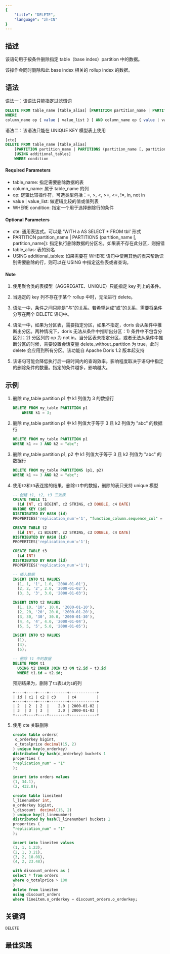```yaml
---
{
    "title": "DELETE",
    "language": "zh-CN"
}
---
```


<!--
Licensed to the Apache Software Foundation (ASF) under one
or more contributor license agreements.  See the NOTICE file
distributed with this work for additional information
regarding copyright ownership.  The ASF licenses this file
to you under the Apache License, Version 2.0 (the
"License"); you may not use this file except in compliance
with the License.  You may obtain a copy of the License at

  http://www.apache.org/licenses/LICENSE-2.0

Unless required by applicable law or agreed to in writing,
software distributed under the License is distributed on an
"AS IS" BASIS, WITHOUT WARRANTIES OR CONDITIONS OF ANY
KIND, either express or implied.  See the License for the
specific language governing permissions and limitations
under the License.
-->



## 描述

该语句用于按条件删除指定 table（base index）partition 中的数据。

该操作会同时删除和此 base index 相关的 rollup index 的数据。

## 语法

语法一：该语法只能指定过滤谓词

```SQL
DELETE FROM table_name [table_alias] [PARTITION partition_name | PARTITIONS (partition_name [, partition_name])]
WHERE
column_name op { value | value_list } [ AND column_name op { value | value_list } ...];
```

语法二：该语法只能在 UNIQUE KEY 模型表上使用

```sql
[cte]
DELETE FROM table_name [table_alias]
    [PARTITION partition_name | PARTITIONS (partition_name [, partition_name])]
    [USING additional_tables]
    WHERE condition
```

#### Required Parameters

+ table_name: 指定需要删除数据的表
+ column_name: 属于 table_name 的列
+ op: 逻辑比较操作符，可选类型包括：=, >, <, >=, <=, !=, in, not in
+ value | value_list: 做逻辑比较的值或值列表
+ WHERE condition: 指定一个用于选择删除行的条件

#### Optional Parameters

+ cte: 通用表达式。可以是 'WITH a AS SELECT * FROM tbl' 形式
+ PARTITION partition_name | PARTITIONS (partition_name [, partition_name]): 指定执行删除数据的分区名，如果表不存在此分区，则报错
+ table_alias: 表的别名
+ USING additional_tables: 如果需要在 WHERE 语句中使用其他的表来帮助识别需要删除的行，则可以在 USING 中指定这些表或者查询。

#### Note

1. 使用聚合类的表模型（AGGREGATE、UNIQUE）只能指定 key 列上的条件。
2. 当选定的 key 列不存在于某个 rollup 中时，无法进行 delete。
3. 语法一中，条件之间只能是“与”的关系。若希望达成“或”的关系，需要将条件分写在两个 DELETE 语句中。
4. 语法一中，如果为分区表，需要指定分区，如果不指定，doris 会从条件中推断出分区。两种情况下，doris 无法从条件中推断出分区：1) 条件中不包含分区列；2) 分区列的 op 为 not in。当分区表未指定分区，或者无法从条件中推断分区的时候，需要设置会话变量 delete_without_partition 为 true，此时 delete 会应用到所有分区。该功能自 Apache Doris  1.2 版本起支持

5. 该语句可能会降低执行后一段时间内的查询效率。影响程度取决于语句中指定的删除条件的数量。指定的条件越多，影响越大。

## 示例

1. 删除 my_table partition p1 中 k1 列值为 3 的数据行
    
    ```sql
    DELETE FROM my_table PARTITION p1
        WHERE k1 = 3;
    ```
    
2. 删除 my_table partition p1 中 k1 列值大于等于 3 且 k2 列值为 "abc" 的数据行
    
    ```sql
    DELETE FROM my_table PARTITION p1
    WHERE k1 >= 3 AND k2 = "abc";
    ```
    
3. 删除 my_table partition p1, p2 中 k1 列值大于等于 3 且 k2 列值为 "abc" 的数据行
    
    ```sql
    DELETE FROM my_table PARTITIONS (p1, p2)
    WHERE k1 >= 3 AND k2 = "abc";
    ```

4. 使用`t2`和`t3`表连接的结果，删除`t1`中的数据，删除的表只支持 unique 模型

   ```sql
   -- 创建 t1, t2, t3 三张表
   CREATE TABLE t1
     (id INT, c1 BIGINT, c2 STRING, c3 DOUBLE, c4 DATE)
   UNIQUE KEY (id)
   DISTRIBUTED BY HASH (id)
   PROPERTIES('replication_num'='1', "function_column.sequence_col" = "c4");
   
   CREATE TABLE t2
     (id INT, c1 BIGINT, c2 STRING, c3 DOUBLE, c4 DATE)
   DISTRIBUTED BY HASH (id)
   PROPERTIES('replication_num'='1');
   
   CREATE TABLE t3
     (id INT)
   DISTRIBUTED BY HASH (id)
   PROPERTIES('replication_num'='1');
   
   -- 插入数据
   INSERT INTO t1 VALUES
     (1, 1, '1', 1.0, '2000-01-01'),
     (2, 2, '2', 2.0, '2000-01-02'),
     (3, 3, '3', 3.0, '2000-01-03');
   
   INSERT INTO t2 VALUES
     (1, 10, '10', 10.0, '2000-01-10'),
     (2, 20, '20', 20.0, '2000-01-20'),
     (3, 30, '30', 30.0, '2000-01-30'),
     (4, 4, '4', 4.0, '2000-01-04'),
     (5, 5, '5', 5.0, '2000-01-05');
   
   INSERT INTO t3 VALUES
     (1),
     (4),
     (5);
   
   -- 删除 t1 中的数据
   DELETE FROM t1
     USING t2 INNER JOIN t3 ON t2.id = t3.id
     WHERE t1.id = t2.id;
   ```
   
   预期结果为，删除了`t1`表`id`为`1`的列
   
   ```
   +----+----+----+--------+------------+
   | id | c1 | c2 | c3     | c4         |
   +----+----+----+--------+------------+
   | 2  | 2  | 2  |    2.0 | 2000-01-02 |
   | 3  | 3  | 3  |    3.0 | 2000-01-03 |
   +----+----+----+--------+------------+
   ```

5. 使用 cte 关联删除

   ```sql
   create table orders(
    o_orderkey bigint,
    o_totalprice decimal(15, 2)
   ) unique key(o_orderkey)
   distributed by hash(o_orderkey) buckets 1
   properties (
   "replication_num" = "1"
   );
   
   insert into orders values
   (1, 34.1),
   (2, 432.8);
   
   create table lineitem(
   l_linenumber int,
   o_orderkey bigint,
   l_discount  decimal(15, 2)
   ) unique key(l_linenumber)
   distributed by hash(l_linenumber) buckets 1
   properties (
   "replication_num" = "1"
   );
   
   insert into lineitem values
   (1, 1, 1.23),
   (2, 1, 3.21),
   (3, 2, 18.08),
   (4, 2, 23.48);
   
   with discount_orders as (
   select * from orders
   where o_totalprice > 100
   )
   delete from lineitem
   using discount_orders
   where lineitem.o_orderkey = discount_orders.o_orderkey;
   ```

## 关键词

    DELETE

## 最佳实践

